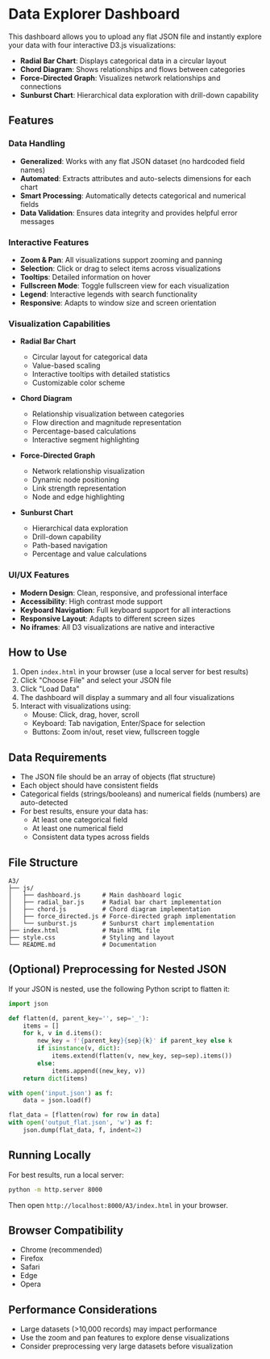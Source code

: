 # Data Explorer Dashboard

This dashboard allows you to upload any flat JSON file and instantly explore your data with four interactive D3.js visualizations:

- **Radial Bar Chart**: Displays categorical data in a circular layout
- **Chord Diagram**: Shows relationships and flows between categories
- **Force-Directed Graph**: Visualizes network relationships and connections
- **Sunburst Chart**: Hierarchical data exploration with drill-down capability

## Features

### Data Handling
- **Generalized**: Works with any flat JSON dataset (no hardcoded field names)
- **Automated**: Extracts attributes and auto-selects dimensions for each chart
- **Smart Processing**: Automatically detects categorical and numerical fields
- **Data Validation**: Ensures data integrity and provides helpful error messages

### Interactive Features
- **Zoom & Pan**: All visualizations support zooming and panning
- **Selection**: Click or drag to select items across visualizations
- **Tooltips**: Detailed information on hover
- **Fullscreen Mode**: Toggle fullscreen view for each visualization
- **Legend**: Interactive legends with search functionality
- **Responsive**: Adapts to window size and screen orientation

### Visualization Capabilities
- **Radial Bar Chart**
  - Circular layout for categorical data
  - Value-based scaling
  - Interactive tooltips with detailed statistics
  - Customizable color scheme

- **Chord Diagram**
  - Relationship visualization between categories
  - Flow direction and magnitude representation
  - Percentage-based calculations
  - Interactive segment highlighting

- **Force-Directed Graph**
  - Network relationship visualization
  - Dynamic node positioning
  - Link strength representation
  - Node and edge highlighting

- **Sunburst Chart**
  - Hierarchical data exploration
  - Drill-down capability
  - Path-based navigation
  - Percentage and value calculations

### UI/UX Features
- **Modern Design**: Clean, responsive, and professional interface
- **Accessibility**: High contrast mode support
- **Keyboard Navigation**: Full keyboard support for all interactions
- **Responsive Layout**: Adapts to different screen sizes
- **No iframes**: All D3 visualizations are native and interactive

## How to Use
1. Open `index.html` in your browser (use a local server for best results)
2. Click "Choose File" and select your JSON file
3. Click "Load Data"
4. The dashboard will display a summary and all four visualizations
5. Interact with visualizations using:
   - Mouse: Click, drag, hover, scroll
   - Keyboard: Tab navigation, Enter/Space for selection
   - Buttons: Zoom in/out, reset view, fullscreen toggle

## Data Requirements
- The JSON file should be an array of objects (flat structure)
- Each object should have consistent fields
- Categorical fields (strings/booleans) and numerical fields (numbers) are auto-detected
- For best results, ensure your data has:
  - At least one categorical field
  - At least one numerical field
  - Consistent data types across fields

## File Structure
```
A3/
├── js/
│   ├── dashboard.js      # Main dashboard logic
│   ├── radial_bar.js     # Radial bar chart implementation
│   ├── chord.js          # Chord diagram implementation
│   ├── force_directed.js # Force-directed graph implementation
│   └── sunburst.js       # Sunburst chart implementation
├── index.html            # Main HTML file
├── style.css             # Styling and layout
└── README.md             # Documentation
```

## (Optional) Preprocessing for Nested JSON
If your JSON is nested, use the following Python script to flatten it:

```python
import json

def flatten(d, parent_key='', sep='_'):
    items = []
    for k, v in d.items():
        new_key = f'{parent_key}{sep}{k}' if parent_key else k
        if isinstance(v, dict):
            items.extend(flatten(v, new_key, sep=sep).items())
        else:
            items.append((new_key, v))
    return dict(items)

with open('input.json') as f:
    data = json.load(f)

flat_data = [flatten(row) for row in data]
with open('output_flat.json', 'w') as f:
    json.dump(flat_data, f, indent=2)
```

## Running Locally
For best results, run a local server:
```bash
python -m http.server 8000
```
Then open `http://localhost:8000/A3/index.html` in your browser.

## Browser Compatibility
- Chrome (recommended)
- Firefox
- Safari
- Edge
- Opera

## Performance Considerations
- Large datasets (>10,000 records) may impact performance
- Use the zoom and pan features to explore dense visualizations
- Consider preprocessing very large datasets before visualization 